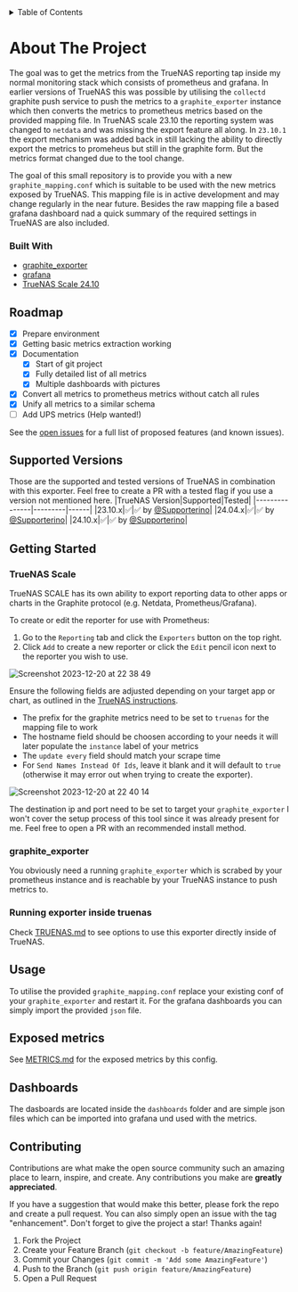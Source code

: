 <!-- TABLE OF CONTENTS -->
<details>
  <summary>Table of Contents</summary>
  <ol>
    <li>
      <a href="#about-the-project">About The Project</a>
      <ul>
        <li><a href="#built-with">Built With</a></li>
      </ul>
    </li>
    <li><a href="#roadmap">Roadmap</a></li>
    <li><a href="#supported-versions">Supported versions</a></li>
    <li>
      <a href="#getting-started">Getting Started</a>
      <ul>
        <li><a href="#truenas-scale">TrueNAS Scale</a></li>
        <li><a href="#graphite_exporter">graphite_exporter</a></li>
        <li><a href="#running-exporter-inside-truenas">Running exporter inside truenas</a></li>
      </ul>
    </li>
    <li><a href="#usage">Usage</a></li>
    <li>
      <a href="#exposed-metrics">Exposed metrics</a>
    </li>
    <li><a href="#dashboards">Dashboards</a></li>
    <li><a href="#contributing">Contributing</a></li>
  </ol>
</details>

# About The Project

The goal was to get the metrics from the TrueNAS reporting tap inside my normal monitoring stack which consists of prometheus and grafana. In earlier versions of TrueNAS this was possible by utilising the `collectd` graphite push service to push the metrics to a `graphite_exporter` instance which then converts the metrics to prometheus metrics based on the provided mapping file. In TrueNAS scale 23.10 the reporting system was changed to `netdata` and was missing the export feature all along. In `23.10.1` the export mechanism was added back in still lacking the ability to directly export the metrics to promeheus but still in the graphite form. But the metrics format changed due to the tool change.

The goal of this small repository is to provide you with a new `graphite_mapping.conf` which is suitable to be used with the new metrics exposed by TrueNAS. This mapping file is in active development and may change regularly in the near future. Besides the raw mapping file a based grafana dashboard nad a quick summary of the required settings in TrueNAS are also included.

### Built With

* [graphite_exporter](https://github.com/prometheus/graphite_exporter)
* [grafana](https://github.com/grafana/grafana)
* [TrueNAS Scale 24.10](https://www.truenas.com/truenas-scale/)

<!-- ROADMAP -->
## Roadmap

- [x] Prepare environment
- [x] Getting basic metrics extraction working
- [x] Documentation
    - [x] Start of git project
    - [x] Fully detailed list of all metrics
    - [x] Multiple dashboards with pictures
- [x] Convert all metrics to prometheus metrics without catch all rules
- [x] Unify all metrics to a similar schema
- [ ] Add UPS metrics (Help wanted!)

See the [open issues](https://github.com/Supporterino/truenas-graphite-to-prometheus/issues) for a full list of proposed features (and known issues).

<!-- Supported versions -->
## Supported Versions
Those are the supported and tested versions of TrueNAS in combination with this exporter. Feel free to create a PR with a tested flag if you use a version not mentioned here.
|TrueNAS Version|Supported|Tested|
|---------------|---------|------|
|23.10.x|:white_check_mark:|:white_check_mark: by [@Supporterino](https://www.github.com/Supporterino)|
|24.04.x|:white_check_mark:|:white_check_mark: by [@Supporterino](https://www.github.com/Supporterino)|
|24.10.x|:white_check_mark:|:white_check_mark: by [@Supporterino](https://www.github.com/Supporterino)|


<!-- GETTING STARTED -->
## Getting Started

### TrueNAS Scale

TrueNAS SCALE has its own ability to export reporting data to other apps or charts in the Graphite protocol (e.g. Netdata, Prometheus/Grafana). 

To create or edit the reporter for use with Prometheus:
1. Go to the `Reporting` tab and click the `Exporters` button on the top right.
2. Click `Add` to create a new reporter or click the `Edit` pencil icon next to the reporter you wish to use.

![Screenshot 2023-12-20 at 22 38 49](https://github.com/Supporterino/truenas-graphite-to-prometheus/assets/25184990/228eec2b-e612-4772-8bde-440ac3bcaef4)

Ensure the following fields are adjusted depending on your target app or chart, as outlined in the [TrueNAS instructions](https://www.truenas.com/docs/scale/scaleuireference/reportingscreensscale/).

* The prefix for the graphite metrics need to be set to `truenas` for the mapping file to work
* The hostname field should be choosen according to your needs it will later populate the `instance` label of your metrics
* The `update every` field should match your scrape time
* For `Send Names Instead Of Ids`, leave it blank and it will default to `true` (otherwise it may error out when trying to create the exporter).
 
![Screenshot 2023-12-20 at 22 40 14](https://github.com/Supporterino/truenas-graphite-to-prometheus/assets/25184990/5a6cfd79-42ae-4173-bee5-42bb1d43d7b9)

The destination ip and port need to be set to target your `graphite_exporter` I won't cover the setup process of this tool since it was already present for me. Feel free to open a PR with an recommended install method.

### graphite_exporter

You obviously need a running `graphite_exporter` which is scrabed by your prometheus instance and is reachable by your TrueNAS instance to push metrics to.

### Running exporter inside truenas

Check [TRUENAS.md](TRUENAS.md) to see options to use this exporter directly inside of TrueNAS.

<!-- USAGE EXAMPLES -->
## Usage

To utilise the provided `graphite_mapping.conf` replace your existing conf of your `graphite_exporter` and restart it. For the grafana dashboards you can simply import the provided `json` file.

<!-- EXPOSED METRICS -->
## Exposed metrics

See [METRICS.md](METRICS.md) for the exposed metrics by this config.

<!-- DASHBOARDS -->
## Dashboards

The dasboards are located inside the `dashboards` folder and are simple json files which can be imported into grafana und used with the metrics.

<!-- CONTRIBUTING -->
## Contributing

Contributions are what make the open source community such an amazing place to learn, inspire, and create. Any contributions you make are **greatly appreciated**.

If you have a suggestion that would make this better, please fork the repo and create a pull request. You can also simply open an issue with the tag "enhancement".
Don't forget to give the project a star! Thanks again!

1. Fork the Project
2. Create your Feature Branch (`git checkout -b feature/AmazingFeature`)
3. Commit your Changes (`git commit -m 'Add some AmazingFeature'`)
4. Push to the Branch (`git push origin feature/AmazingFeature`)
5. Open a Pull Request
